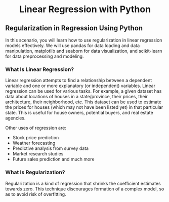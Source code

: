 # <p align="center">Linear Regression with Python</p>

## Regularization in Regression Using Python
In this scenario, you will learn how to use regularization in linear regression models effectively. We will use pandas for data loading and data manipulation, matplotlib and seaborn for data visualization, and scikit-learn for data preprocessing and modeling.

### What Is Linear Regression?
Linear regression attempts to find a relationship between a dependent variable and one or more explanatory (or independent) variables. Linear regression can be used for various tasks. For example, a given dataset has data about locations of houses in a state/province, their prices, their architecture, their neighborhood, etc. This dataset can be used to estimate the prices for houses (which may not have been listed yet) in that particular state. This is useful for house owners, potential buyers, and real estate agencies.

Other uses of regression are:
* Stock price prediction
* Weather forecasting
* Predictive analysis from survey data
* Market research studies
* Future sales prediction and much more

### What Is Regularization?
Regularization is a kind of regression that shrinks the coefficient estimates towards zero. This technique discourages formation of a complex model, so as to avoid risk of overfitting.
